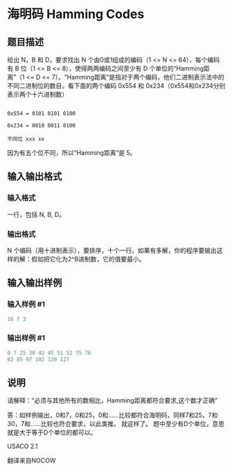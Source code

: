 # 海明码 Hamming Codes

## 题目描述

给出 N，B 和 D，要求找出 N 个由0或1组成的编码（1 <= N <= 64），每个编码有 B 位（1 <= B <= 8），使得两两编码之间至少有 D 个单位的“Hamming距离”（1 <= D <= 7）。“Hamming距离”是指对于两个编码，他们二进制表示法中的不同二进制位的数目。看下面的两个编码 0x554 和 0x234（0x554和0x234分别表示两个十六进制数）

```

0x554 = 0101 0101 0100

0x234 = 0010 0011 0100

不同位 xxx xx

```

因为有五个位不同，所以“Hamming距离”是 5。

## 输入输出格式

### 输入格式

一行，包括 N, B, D。

### 输出格式

N 个编码（用十进制表示），要排序，十个一行。如果有多解，你的程序要输出这样的解：假如把它化为2^B进制数，它的值要最小。

## 输入输出样例

### 输入样例 #1

```cpp
16 7 3
```


### 输出样例 #1

```cpp
0 7 25 30 42 45 51 52 75 76
82 85 97 102 120 127
```


## 说明

请解释：“必须与其他所有的数相比，Hamming距离都符合要求,这个数才正确”

答：如样例输出，0和7，0和25，0和……比较都符合海明码，同样7和25，7和30，7和……比较也符合要求，以此类推。 就这样了。 题中至少有D个单位，意思就是大于等于D个单位的都可以。

USACO 2.1

翻译来自NOCOW

